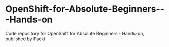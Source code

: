 # OpenShift-for-Absolute-Beginners---Hands-on
Code repository for OpenShift for Absolute Beginners - Hands-on, published by Packt
